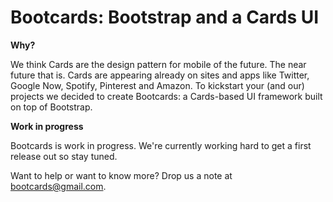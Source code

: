 Bootcards: Bootstrap and a Cards UI
=========

**Why?**

We think Cards are the design pattern for mobile of the future. The near future that is. Cards are appearing already on sites and apps like Twitter, Google Now, Spotify, Pinterest and Amazon. To kickstart your (and our) projects we decided to create Bootcards: a Cards-based UI framework built on top of Bootstrap.

**Work in progress**

Bootcards is work in progress. We're currently working hard to get a first release out so stay tuned.

Want to help or want to know more? Drop us a note at bootcards@gmail.com.
